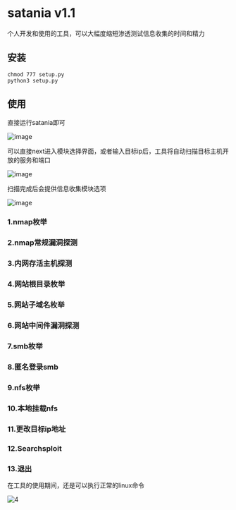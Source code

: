 # satania v1.1

个人开发和使用的工具，可以大幅度缩短渗透测试信息收集的时间和精力

## 安装

```
chmod 777 setup.py
python3 setup.py
```
## 使用

直接运行satania即可

![image](https://user-images.githubusercontent.com/52622597/176213179-35fbd93b-cd87-4101-8425-15cbb430c969.png)

可以直接next进入模块选择界面，或者输入目标ip后，工具将自动扫描目标主机开放的服务和端口

![image](https://user-images.githubusercontent.com/52622597/176213350-07936fbd-ca0a-4a72-8393-4f784a6cd18b.png)


扫描完成后会提供信息收集模块选项

![image](https://user-images.githubusercontent.com/52622597/176213468-7f77df5e-a77a-4230-9219-8dc358a41ea5.png)

### 1.nmap枚举
### 2.nmap常规漏洞探测
### 3.内网存活主机探测
### 4.网站根目录枚举
### 5.网站子域名枚举
### 6.网站中间件漏洞探测
### 7.smb枚举
### 8.匿名登录smb
### 9.nfs枚举
### 10.本地挂载nfs
### 11.更改目标ip地址
### 12.Searchsploit
### 13.退出

在工具的使用期间，还是可以执行正常的linux命令

![4](https://user-images.githubusercontent.com/52622597/175947512-342c2a03-e54c-4d9d-99c4-b8b3c453053e.png)
